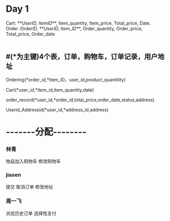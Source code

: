 <h1>Day 1</h1>
 Cart: **<i>UserID, ItemID</i>**, Item_quantity, Item_price, Total_price, Date.<br/>
 Order :OrderID, **<i>UserID, Item_ID</i>**, Order_quantity, Order_price, Total_price, Order_date<br/><br/>


<h2>#(*为主键)4个表，订单，购物车，订单记录，用户地址</h2>

Ordering(*order_id,*item_ID，user_id,product_quantitity)

Cart(*user_id,*item_id,item_quantity,date)

order_record(*user_id,*order_id,total_price,order_date,status,address)

Userid_Addressid(*user_id,*address_id,address)  


<h1>-------分配-------- </h1>


<h3>林青</h3>
物品加入购物车
修改购物车

<h3>jiasen</h3>
提交
取消订单
修改地址

<h3>周一飞</h3>
浏览历史订单
选择性支付
